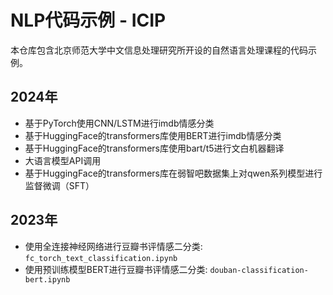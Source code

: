 # NLP代码示例 - ICIP

本仓库包含北京师范大学中文信息处理研究所开设的自然语言处理课程的代码示例。

## 2024年

- 基于PyTorch使用CNN/LSTM进行imdb情感分类
- 基于HuggingFace的transformers库使用BERT进行imdb情感分类
- 基于HuggingFace的transformers库使用bart/t5进行文白机器翻译
- 大语言模型API调用
- 基于HuggingFace的transformers库在弱智吧数据集上对qwen系列模型进行监督微调（SFT）

## 2023年

- 使用全连接神经网络进行豆瓣书评情感二分类: `fc_torch_text_classification.ipynb`
- 使用预训练模型BERT进行豆瓣书评情感二分类: `douban-classification-bert.ipynb`
